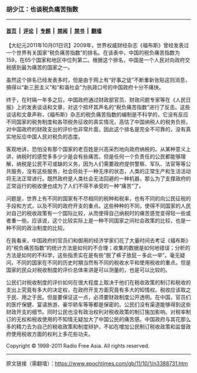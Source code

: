 ### 胡少江：也谈税负痛苦指数

---

#### [首页](../../../..?n3388731) &nbsp;|&nbsp; [评论](../../../../../epoch-comment?n3388731) &nbsp;|&nbsp; [专题](../../../../../epoch-special?n3388731) &nbsp;|&nbsp; [禁闻](../../../../../epoch-news?n3388731) &nbsp;|&nbsp; [禁书](../../../../../books?n3388731) &nbsp;|&nbsp; [翻墙](https://github.com/gfw-breaker/nogfw/blob/master/README.md?n3388731)


<div class="post_content" id="artbody" itemprop="articleBody">
 <!-- article content begin -->
 <p>
  【大纪元2011年10月01日讯】2009年，世界权威财经杂志《福布斯》曾经发表过一个世界有关国家“税负痛苦指数”的排名。在该表中，中国的税负痛苦指数为159，在65个国家和地区中位列第二。根据这个排名，中国是一个人民对向政府交税感到最为痛苦的国家之一。
 </p>
 <p>
  虽然这个排名已经发表多时，但是由于网上有“好事之徒”不断重新张贴这则消息，搞得以“新三民主义”和“和谐社会”为执政口号的中国政府十分不痛快。
 </p>
 <p>
  终于，在时隔一年多之后，中国政府通过财政部官员、财政问题专家等在《人民日报》上的发表谈话和文章，对这个损坏其声名的“税负痛苦指数”进行了反击。这些谈话和文章声称，《福布斯》杂志的税负痛苦指数的编制是不科学的，它没有反应不同国家的税务制度和各项税务征收的真实情况，高估了中国纳税人的税务负担，对中国政府的财政支出的评价也非常片面，因此这个排名是完全不可靠的，没有真实地反应中国人民对税负的态度。
 </p>
 <p>
  客观地讲，恐怕没有那个国家的老百姓是兴高采烈地向政府纳税的。从某种意义上讲，纳税时的感觉多多少少是会有些痛苦。但是任何一个负责任的公民都能够理解，纳税是公民不可或缺的义务，因为人们需要政府提供警察、军队、法官等等公共服务，没有这些服务，社会将处于一种无序的状态，人类的正常生产和生活活动将无法正常进行。既然政府是人类社会无法回避的一种机器，那么为了支撑政府的正常运行的税收便也成为了人们不得不承受的一种“痛苦”了。
 </p>
 <p>
  问题是，世界上有不同的国家有不尽相同的税种和税率，也有不同的向公民征税的手段和方式，以及不同的政府开支的重点。这些种种的不同，使得不同国家的人民对自己的税收政策有一个国际比较，从而使得自己纳税时的痛苦感觉变得轻一些或者重一些。应该说，这个比较实际上是一种不同国家之间社会政策的比较，也是一种不同的政治制度的比较。
 </p>
 <p>
  在我看来，中国政府的官员们和御用的经济学家们花了大量时间去考证《福布斯》的“税负痛苦指数”的统计方法是如何的不合理；收集的数据是如何地错误；分析的方法是如何的不科学，这些指责实在是有些“脱了裤子放屁－多此一举”。毫无疑问，不同的国家在不同的历史时期当然有不同的税收水平和使用税收的重点。但是国家的民众对税收制度的评价总体来讲是可以测量的，也是可以比较的。
 </p>
 <p>
  公民们对税收制度的评价如何在很大程度上取决于他们在税收政策的制订和税收的支出上究竟有多大的决定权，在政府开支方面究竟有多大的知情权。税收应该取之于民、用之于民。但是要保证这一点，必须要财政制度公开透明。在中国，官员们的医疗保健、宴请旅游、豪华轿车等等都是保密的。公民们没有渠道能够得到这些财政开支的细节。同时公民也没有政治权利对税收政策的制订施加影响。对税率制订的无权和税收使用的不知情无疑加大了中国公民的痛苦感。中国政府与其花那么多的精力去为自己的税收政策和制度辩护，不如在增加公民制订税收政策和监督政府使用税收方面的权利上多花些功夫。
 </p>
 <p>
  Copyright © 1998-2011 Radio Free Asia. All rights reserved.
 </p>
 <!-- article content end -->
 <div id="below_article_ad">
 </div>
</div>


---

原文链接（需翻墙）：https://www.epochtimes.com/gb/11/10/1/n3388731.htm